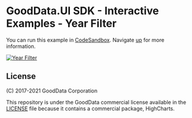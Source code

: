 # GoodData.UI SDK - Interactive Examples - Year Filter

You can run this example in [CodeSandbox](https://codesandbox.io/s/github/gooddata/gooddata-ui-examples/tree/master/example-yearfilter?file=/src/App/index.js). Navigate [up](https://github.com/gooddata/gooddata-ui-examples) for more information.

[![Year Filter](/assets/example-localhost-yearfilter.png)](https://codesandbox.io/s/github/gooddata/gooddata-ui-examples/tree/master/example-yearfilter?file=/src/App/index.js)

## License

(C) 2017-2021 GoodData Corporation

This repository is under the GoodData commercial license available in the [LICENSE](LICENSE) file because it contains a commercial package, HighCharts.
